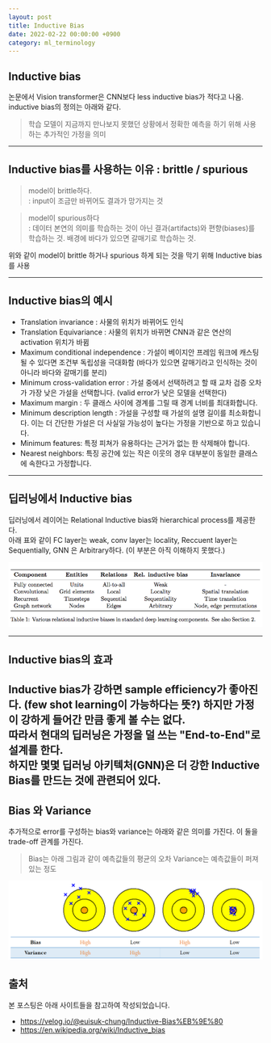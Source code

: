```yaml
---
layout: post
title: Inductive Bias
date: 2022-02-22 00:00:00 +0900
category: ml_terminology
---
```

## Inductive bias

논문에서 Vision transformer은 CNN보다 less inductive bias가 적다고 나옴. inductive bias의 정의는 아래와 같다.
> 학습 모델이 지금까지 만나보지 못했던 상황에서 정확한 예측을 하기 위해 사용하는 추가적인 가정을 의미

---

## Inductive bias를 사용하는 이유 : brittle / spurious

> model이 brittle하다. <br>
> : input이 조금만 바뀌어도 결과가 망가지는 것

> model이 spurious하다  <br>
> : 데이터 본연의 의미를 학습하는 것이 아닌 결과(artifacts)와 편향(biases)를 학습하는 것. 배경에 바다가 있으면 갈매기로 학습하는 것.

위와 같이 model이 brittle 하거나 spurious 하게 되는 것을 막기 위해 Inductive bias 를 사용

---

## Inductive bias의 예시

- Translation invariance : 사물의 위치가 바뀌어도 인식
- Translation Equivariance : 사물의 위치가 바뀌면 CNN과 같은 연산의 activation 위치가 바뀜
- Maximum conditional independence : 가설이 베이지안 프레임 워크에 캐스팅 될 수 있다면 조건부 독립성을 극대화함 (바다가 있으면 갈매기라고 인식하는 것이 아니라 바다와 갈매기를 분리)
- Minimum cross-validation error : 가설 중에서 선택하려고 할 때 교차 검증 오차가 가장 낮은 가설을 선택합니다. (valid error가 낮은 모델을 선택한다)
- Maximum margin : 두 클래스 사이에 경계를 그릴 때 경계 너비를 최대화합니다.
- Minimum description length : 가설을 구성할 때 가설의 설명 길이를 최소화합니다. 이는 더 간단한 가설은 더 사실일 가능성이 높다는 가정을 기반으로 하고 있습니다.
- Minimum features: 특정 피쳐가 유용하다는 근거가 없는 한 삭제해야 합니다.
- Nearest neighbors: 특징 공간에 있는 작은 이웃의 경우 대부분이 동일한 클래스에 속한다고 가정합니다.

---

## 딥러닝에서 Inductive bias

딥러닝에서 레이어는 Relational Inductive bias와 hierarchical process를 제공한다.<br>
아래 표와 같이 FC layer는 weak, conv layer는 locality, Reccuent layer는 Sequentially, GNN 은 Arbitrary하다. (이 부분은 아직 이해하지 못했다.)

![alt text](/public/img/220222/dnn_inductive_bias.png)

---

## Inductive bias의 효과

Inductive bias가 강하면 sample efficiency가 좋아진다. (few shot learning이 가능하다는 뜻?) 하지만 가정이 강하게 들어간 만큼 좋게 볼 수는 없다.<br>
따라서 현대의 딥러닝은 가정을 덜 쓰는 "End-to-End"로 설계를 한다.<br>
하지만 몇몇 딥러닝 아키텍처(GNN)은 더 강한 Inductive Bias를 만드는 것에 관련되어 있다.
---

## Bias 와 Variance

추가적으로 error를 구성하는 bias와 variance는 아래와 같은 의미를 가진다. 이 둘을 trade-off 관계를 가진다.

> Bias는 아래 그림과 같이 예측값들의 평균의 오차
> Variance는 예측값들이 퍼져있는 정도

![alt text](/public/img/220222/bias_variance.png)

## 출처

본 포스팅은 아래 사이트들을 참고하여 작성되었습니다.

- <https://velog.io/@euisuk-chung/Inductive-Bias%EB%9E%80>
- <https://en.wikipedia.org/wiki/Inductive_bias>
